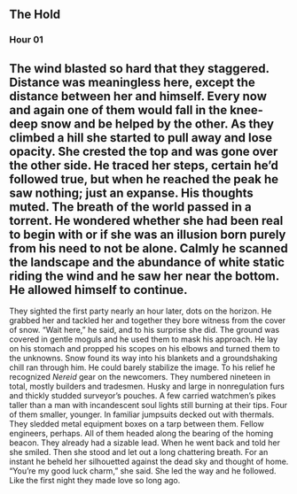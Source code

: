 ## The Hold
### Hour 01
The wind blasted so hard that they staggered. Distance was meaningless here, except the distance between her and himself. Every now and again one of them would fall in the knee-deep snow and be helped by the other. 
As they climbed a hill she started to pull away and lose opacity. She crested the top and was gone over the other side. He traced her steps, certain he’d followed true, but when he reached the peak he saw nothing; just an expanse. His thoughts muted. The breath of the world passed in a torrent. He wondered whether she had been real to begin with or if she was an illusion born purely from his need to not be alone. Calmly he scanned the landscape and the abundance of white static riding the wind and he saw her near the bottom. He allowed himself to continue.
---- 
They sighted the first party nearly an hour later, dots on the horizon. He grabbed her and tackled her and together they bore witness from the cover of snow. “Wait here,” he said, and to his surprise she did. The ground was covered in gentle moguls and he used them to mask his approach. He lay on his stomach and propped his scopes on his elbows and turned them to the unknowns. Snow found its way into his blankets and a groundshaking chill ran through him. He could barely stabilize the image.
To his relief he recognized *Nereid* gear on the newcomers. They numbered nineteen in total, mostly builders and tradesmen. Husky and large in nonregulation furs and thickly studded surveyor’s pouches. A few carried watchmen’s pikes taller than a man with incandescent soul lights still burning at their tips. Four of them smaller, younger. In familiar jumpsuits decked out with thermals. They sledded metal equipment boxes on a tarp between them. Fellow engineers, perhaps. All of them headed along the bearing of the homing beacon. They already had a sizable lead.
When he went back and told her she smiled. Then she stood and let out a long chattering breath. For an instant he beheld her silhouetted against the dead sky and thought of home. “You’re my good luck charm,” she said. She led the way and he followed. Like the first night they made love so long ago.